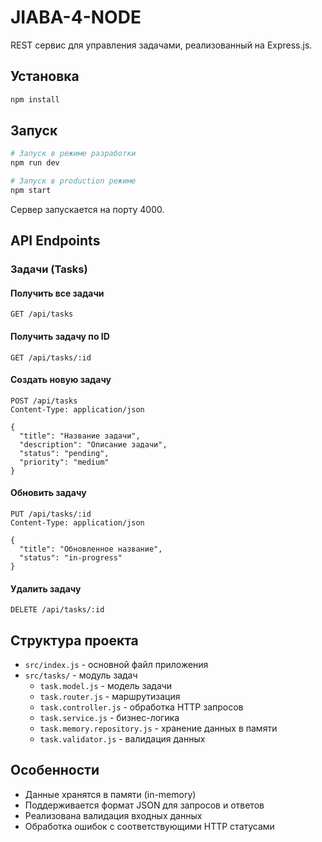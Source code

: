 # JIABA-4-NODE

REST сервис для управления задачами, реализованный на Express.js.

## Установка

```bash
npm install
```

## Запуск

```bash
# Запуск в режиме разработки
npm run dev

# Запуск в production режиме
npm start
```

Сервер запускается на порту 4000.

## API Endpoints

### Задачи (Tasks)

#### Получить все задачи
```http
GET /api/tasks
```

#### Получить задачу по ID
```http
GET /api/tasks/:id
```

#### Создать новую задачу
```http
POST /api/tasks
Content-Type: application/json

{
  "title": "Название задачи",
  "description": "Описание задачи",
  "status": "pending",
  "priority": "medium"
}
```

#### Обновить задачу
```http
PUT /api/tasks/:id
Content-Type: application/json

{
  "title": "Обновленное название",
  "status": "in-progress"
}
```

#### Удалить задачу
```http
DELETE /api/tasks/:id
```

## Структура проекта

- `src/index.js` - основной файл приложения
- `src/tasks/` - модуль задач
  - `task.model.js` - модель задачи
  - `task.router.js` - маршрутизация
  - `task.controller.js` - обработка HTTP запросов
  - `task.service.js` - бизнес-логика
  - `task.memory.repository.js` - хранение данных в памяти
  - `task.validator.js` - валидация данных

## Особенности

- Данные хранятся в памяти (in-memory)
- Поддерживается формат JSON для запросов и ответов
- Реализована валидация входных данных
- Обработка ошибок с соответствующими HTTP статусами 